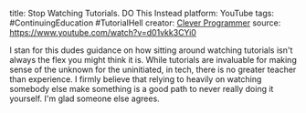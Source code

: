 title: Stop Watching Tutorials. DO This Instead
platform: YouTube
tags: #ContinuingEducation #TutorialHell
creator: [Clever Programmer](https://www.youtube.com/@CleverProgrammer)
source: https://www.youtube.com/watch?v=d01vkk3CYi0

I stan for this dudes guidance on how sitting around watching tutorials isn't always the flex you might think it is. While tutorials are invaluable for making sense of the unknown for the uninitiated, in tech, there is no greater teacher than experience. I firmly believe that relying to heavily on watching somebody else make something is a good path to never really doing it yourself. I'm glad someone else agrees.